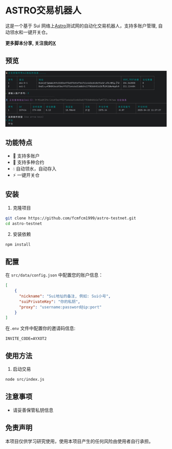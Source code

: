 # ASTRO交易机器人

这是一个基于 Sui 网络上[Astro](https://beta.astros.ag/perp?referralCode=AYXOT2)测试网的自动化交易机器人，支持多账户管理, 自动领水和一键开关仓。

**更多脚本分享, 关注我的[X](https://x.com/0Xiaofan22921)**

## 预览
![preview](./image/preview.png)

## 功能特点

- 🔄 支持多账户
- 💱 支持多种合约
- 💧 自动领水，自动存入
- ⚡  一键开关仓

## 安装

1. 克隆项目
```bash
git clone https://github.com/fcmfcm1999/astro-testnet.git
cd astro-testnet
```

2. 安装依赖
```bash
npm install
```

## 配置

在 `src/data/config.json` 中配置您的账户信息：

```json
[
    {
      "nickname": "Sui地址的备注, 例如: Sui小号",
      "suiPrivateKey": "你的私钥",
      "proxy": "username:password@ip:port"
    }
]
```

在`.env` 文件中配置你的邀请码信息:
```
INVITE_CODE=AYXOT2
```

## 使用方法

1. 启动交易
```bash
node src/index.js
```


## 注意事项

- 请妥善保管私钥信息

## 免责声明

本项目仅供学习研究使用，使用本项目产生的任何风险由使用者自行承担。 